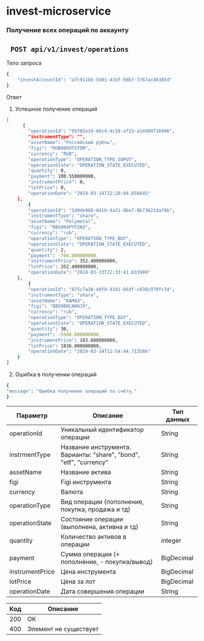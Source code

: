 # invest-microservice

### Получение всех операций по аккаунту

## `` POST api/v1/invest/operations``

Тело запроса

```bash
{
    "investAccountId": "a7c911bb-5b01-41bf-9db7-3767ac46385d"
}
```

Ответ

1. Успешное получение операций

```bash
[
      {
        "operationId": "05f05e3d-86c4-4c10-af23-a14d00716906",
        "instrumentType": "",
        "assetName": "Российский рубль",
        "figi": "RUB000UTSTOM",
        "currency": "RUB",
        "operationType": "OPERATION_TYPE_INPUT",
        "operationState": "OPERATION_STATE_EXECUTED",
        "quantity": 0,
        "payment": 100.550000000,
        "instrumentPrice": 0,
        "lotPrice": 0,
        "operationDate": "2024-03-14T12:20:04.650845"
    },
        {
        "operationId": "2d0de988-041b-4a31-8be7-8b73621daf8b",
        "instrumentType": "share",
        "assetName": "Polymetal",
        "figi": "BBG004PYF2N3",
        "currency": "rub",
        "operationType": "OPERATION_TYPE_BUY",
        "operationState": "OPERATION_STATE_EXECUTED",
        "quantity": 2,
        "payment": -704.800000000,
        "instrumentPrice": 352.400000000,
        "lotPrice": 352.400000000,
        "operationDate": "2024-03-13T22:33:41.833999"
    },
        {
        "operationId": "875c7a38-49f8-43d1-b6df-c638c970fc34",
        "instrumentType": "share",
        "assetName": "КАМАЗ",
        "figi": "BBG000LNHHJ9",
        "currency": "rub",
        "operationType": "OPERATION_TYPE_BUY",
        "operationState": "OPERATION_STATE_EXECUTED",
        "quantity": 30,
        "payment": -5508.000000000,
        "instrumentPrice": 183.600000000,
        "lotPrice": 1836.000000000,
        "operationDate": "2024-03-14T11:54:44.713586"
    }
]
```

2. Ошибка в получении операций

```bash
{
"message": "Ошибка получения операций по счёту."
}
```


| Параметр       | Описание                                                           | Тип данных  |
|----------------|--------------------------------------------------------------------|-------------|  
| operationId    | Уникальный идентификатор операции                                  | String      |
| instrmentType  | Название инструмента. Варианты: "share", "bond", "etf", "currency" | String      |
| assetName      | Название актива                                                    | String      |
| figi           | Figi инструмента                                                   | String      |
| currency       | Валюта                                                             | String      |
| operationType  | Вид операции (пополнение, покупка, продажа и тд)                   | String      |
| operationState | Состояние операции (выполнена, активна и тд)                       | String      |
| quantity       | Количество активов в операции                                      | integer     |
| payment        | Сумма операции (+ пополнение, - покупка/вывод)                     | BigDecimal  |
| instrumentPrice | Цена инструмента                                                   | BigDecimal  |
| lotPrice       | Цена за лот                                                        | BigDecimal  |
| operationDate  | Дата совершения операции                                           | String      |

| Код | Описание              |
|-----|-----------------------|
| 200 | ОК                    |
| 400 | Элемент не существует |
